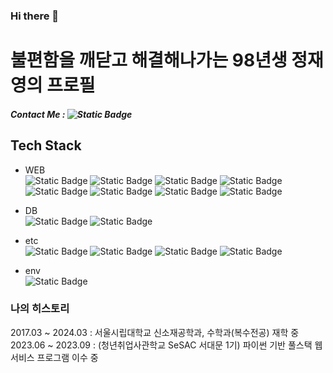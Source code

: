 ### Hi there 👋   

# 불편함을 깨닫고 해결해나가는 98년생 정재영의 프로필

##### Contact Me : ![Static Badge](https://img.shields.io/badge/hanol98%40naver.com-white?style=flat-square&logo=Naver&logoColor=white&color=%2303C75A)   
   
## Tech Stack   

* WEB   
![Static Badge](https://img.shields.io/badge/Python-white?style=flat-square&logo=python&logoColor=white&color=%233776AB) ![Static Badge](https://img.shields.io/badge/Flask-white?style=flat-square&logo=flask&logoColor=white&color=%23000000) ![Static Badge](https://img.shields.io/badge/Django-white?style=flat-square&logo=django&logoColor=white&color=%23092E20) ![Static Badge](https://img.shields.io/badge/Jinja2-white?style=flat-square&logo=jinja&logoColor=white&color=%23B41717) ![Static Badge](https://img.shields.io/badge/Selenium-white?style=flat-square&logo=selenium&logoColor=white&color=%2343B02A) ![Static Badge](https://img.shields.io/badge/HTML-white?style=flat-square&logo=html5&logoColor=white&color=%23E34F26) ![Static Badge](https://img.shields.io/badge/CSS-white?style=flat-square&logo=css3&logoColor=white&color=%231572B6) ![Static Badge](https://img.shields.io/badge/Javascript-white?style=flat-square&logo=javascript&logoColor=white&color=%23F7DF1E)

* DB   
![Static Badge](https://img.shields.io/badge/SQLite3-white?style=flat-square&logo=SQLite&logoColor=white&color=%23003B57)
![Static Badge](https://img.shields.io/badge/%20Firebase%20Realtime%20Database-white?style=flat-square&logo=Firebase&logoColor=white&color=%23FFCA28)

* etc   
![Static Badge](https://img.shields.io/badge/Arduino-white?style=flat-square&logo=Arduino&logoColor=white&color=%2300878F)
![Static Badge](https://img.shields.io/badge/MYSQL-white?style=flat-square&logo=MYSQL&logoColor=white&color=%234479A1)
![Static Badge](https://img.shields.io/badge/Git-white?style=flat-square&logo=Git&logoColor=white&color=%23F05032)
![Static Badge](https://img.shields.io/badge/Notion-white?style=flat-square&logo=Notion&logoColor=white&color=%23000000)

* env   
![Static Badge](https://img.shields.io/badge/MacOS-white?style=flat-square&logo=Apple&logoColor=white&color=%23000000)


<!-- 
Python, Flask, Django, Jinja2, Selenium       
Html, Css, Javascript

* DB   
SQLite3, Firebase Realtime Database

* etc   
Arduino, mysql, Git, Notion   

* env   
macos   
-->
  
### 나의 히스토리   
2017.03 ~ 2024.03 : 서울시립대학교 신소재공학과, 수학과(복수전공) 재학 중   
2023.06 ~ 2023.09 : (청년취업사관학교 SeSAC 서대문 1기) 파이썬 기반 풀스택 웹 서비스 프로그램 이수 중   
